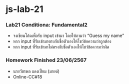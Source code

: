 # js-lab-21
### Lab21 Conditiona: Fundamental2
- จงเขียนโค้ดเพื่อรับ input เข้ามา โดยให้ถามว่า “Guess my name”
- หาก input ที่รับเข้ามาตรงกับชื่อตัวเองให้โชว์ข้อความว่าถูกต้อง
- หาก input ที่รับเข้ามาไม่ตรงกับชื่อตัวเองให้โชว์ข้อความว่าผิด

### Homework Finished 23/06/2567
- นายวัชรพล แดงเปี่ยม (มายด์)
- Online-CC#18